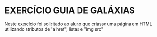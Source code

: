# EXERCÍCIO GUIA DE GALÁXIAS
 
Neste exercício foi solicitado ao aluno que criasse uma página em HTML utilizando atributos de "a href", listas e "img src"